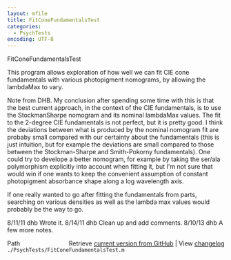 ```yaml
---
layout: mfile
title: FitConeFundamentalsTest
categories:
  - PsychTests
encoding: UTF-8
---
```


FitConeFundamentalsTest

This program allows exploration of how well we can fit
CIE cone fundamentals with various photopigment nomograms,
by allowing the lambdaMax to vary.

Note from DHB.  My conclusion after spending some time with
this is that the best current approach, in the context of the
CIE fundamentals, is to use the StockmanSharpe nomogram and
its nominal lambdaMax values.  The fit to the 2-degree CIE
fundamentals is not perfect, but it is pretty good. I think
the deviations between what is produced by the nominal
nomogram fit are probaby small compared with our certainty
about the fundamentals (this is just intuition, but for example
the deviations are small compared to those between the Stockman-Sharpe
and Smith-Pokorny fundamentals).  One could try to develope a better
nomogram, for example by taking the ser/ala polymorphism explicitly
into account when fitting it, but I'm not sure that would win if one
wants to keep the convenient assumption of constant photopigment
absorbance shape along a log wavelength axis.

If one really wanted to go after fitting the fundamentals from parts,
searching on various densities as well as the lambda max values
would probably be the way to go.

8/11/11  dhb  Wrote it.
8/14/11  dhb  Clean up and add comments.
8/10/13  dhb  A few more notes.


<div class="code_header" style="text-align:right;">
  <span style="float:left;">Path&nbsp;&nbsp;</span> <span class="counter">Retrieve <a href=
  "https://raw.github.com/Psychtoolbox-3/Psychtoolbox-3/beta/./PsychTests/FitConeFundamentalsTest.m">current version from GitHub</a> | View <a href=
  "https://github.com/Psychtoolbox-3/Psychtoolbox-3/commits/beta/./PsychTests/FitConeFundamentalsTest.m">changelog</a></span>
</div>
<div class="code">
  <code>./PsychTests/FitConeFundamentalsTest.m</code>
</div>
